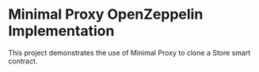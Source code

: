 # Minimal Proxy OpenZeppelin Implementation

This project demonstrates the use of Minimal Proxy to clone a Store smart contract.
